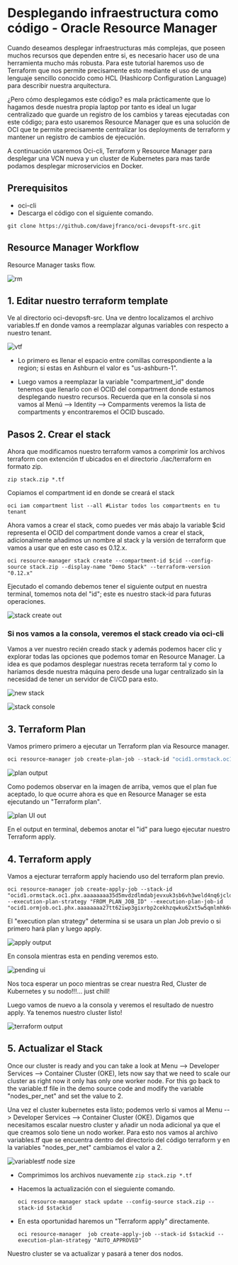 # Desplegando infraestructura como código - Oracle Resource Manager

Cuando deseamos desplegar infraestructuras más complejas, que poseen muchos recursos que dependen entre si, es necesario hacer uso de una herramienta mucho más robusta. Para este tutorial haremos uso de Terraform que nos permite precisamente esto mediante el uso de una lenguaje sencillo conocido como HCL (Hashicorp Configuration Language) para describir nuestra arquitectura.

¿Pero cómo desplegamos este código? es mala prácticamente que lo hagamos desde nuestra propia laptop por tanto es ideal un lugar centralizado que guarde un registro de los cambios y tareas ejecutadas con este código; para esto usaremos Resource Manager que es una solución de OCI que te permite precisamente centralizar los deployments de terraform y mantener un registro de cambios de ejecución.

A continuación usaremos Oci-cli, Terraform y Resource Manager para desplegar una VCN nueva y un cluster de Kubernetes para mas tarde podamos desplegar microservicios en Docker.

## Prerequisitos

- oci-cli
- Descarga el código con el siguiente comando.

```
git clone https://github.com/davejfranco/oci-devopsft-src.git
```
## Resource Manager Workflow

Resource Manager tasks flow.

![rm](/img/resourcemanager/resource_manager_workflow.jpg)

## 1. Editar nuestro terraform template

Ve al directorio oci-devopsft-src. Una ve dentro localizamos el archivo variables.tf en donde vamos a reemplazar algunas variables con respecto a nuestro tenant.

![vtf](/img/iac/variablestf.jpg)

- Lo primero es llenar el espacio entre comillas correspondiente a la region; si estas en Ashburn el valor es "us-ashburn-1".

- Luego vamos a reemplazar la variable "compartment_id" donde tenemos que llenarlo con el OCID del compartment donde estamos desplegando nuestro recursos. Recuerda que en la consola si nos vamos al Menú --> Identity --> Comparments veremos la lista de compartments y encontraremos el OCID buscado.

## Pasos 2. Crear el stack

Ahora que modificamos nuestro terraform vamos a comprimir los archivos terraform con extención tf ubicados en el directorio ./iac/terraform en formato zip.

```shell
zip stack.zip *.tf
```
Copiamos el compartment id en donde se creará el stack

```
oci iam compartment list --all #Listar todos los compartments en tu tenant
```
Ahora vamos a crear el stack, como puedes ver más abajo la variable $cid representa el OCID del compartment donde vamos a crear el stack, adicionalmente añadimos un nombre al stack y la versión de terraform que vamos a usar que en este caso es 0.12.x.

```shell
oci resource-manager stack create --compartment-id $cid --config-source stack.zip --display-name "Demo Stack" --terraform-version "0.12.x"
```
Ejecutado el comando debemos tener el siguiente output en nuestra terminal, tomemos nota del "id"; este es nuestro stack-id para futuras operaciones.

![stack create out](/img/resourcemanager/create_stack_output.jpg)

### Si nos vamos a la consola, veremos el stack creado via oci-cli

Vamos a ver nuestro recién creado stack y además podemos hacer clic y explorar todas las opciones que podemos tomar en Resource Manager. La idea es que podamos desplegar nuestras receta terraform tal y como lo hariamos desde nuestra máquina pero desde una lugar centralizado sin la necesidad de tener un servidor de CI/CD para esto.

![new stack](/img/resourcemanager/create_stack_output_ui.jpg)

![stack console](/img/resourcemanager/stack_created_dashboard.jpg)

## 3. Terraform Plan

Vamos primero primero a ejecutar un Terraform plan via Resource manager.

   ```powershell
 oci resource-manager job create-plan-job --stack-id "ocid1.ormstack.oc1.phx.aaaaaaaa35d5mvdzdlmdabjevxuk3sb6vh3weld4nq6jcldnv5fw5fdhnvqq"
   ```

   ![plan output](/img/resourcemanager/terminal_plan_stack_output.jpg)

Como podemos observar en la imagen de arriba, vemos que el plan fue aceptado, lo que ocurre ahora es que en Resource Manager se esta ejecutando un "Terraform plan".

![plan UI out](/img/resourcemanager/plan_stack_output.jpg)

En el output en terminal, debemos anotar el "id" para luego ejecutar nuestro Terraform apply.

## 4. Terraform apply

Vamos a ejecturar terraform apply haciendo uso del terraform plan previo.

   ```shell
oci resource-manager job create-apply-job --stack-id "ocid1.ormstack.oc1.phx.aaaaaaaa35d5mvdzdlmdabjevxuk3sb6vh3weld4nq6jcldnv5fw5fdhnvqq" --execution-plan-strategy "FROM_PLAN_JOB_ID" --execution-plan-job-id "ocid1.ormjob.oc1.phx.aaaaaaaa27tt62iwp3gixrbp2cekhzqwku62xt5w5qmlmhk6vrozlwsvvzoa"
   ```
El "execution plan strategy" determina si se usara un plan Job previo o si primero hará plan y luego apply.

![apply output](/img/resourcemanager/terminal_appy_stack_output.jpg)

En consola mientras esta en pending veremos esto.

![pending ui](/img/resourcemanager/apply_stack_output_pending.jpg)

Nos toca esperar un poco mientras se crear nuestra Red, Cluster de Kubernetes y su nodo!!!... just chill!

Luego vamos de nuevo a la consola y veremos el resultado de nuestro apply. Ya tenemos nuestro cluster listo!

![terraform output](/img/resourcemanager/apply_stack_output_success.jpg)

## 5. Actualizar el Stack

Once our cluster is ready and you can take a look at Menu --> Developer Services --> Container Cluster (OKE), lets now say that we need to scale our cluster as right now it only has only one worker node. For this go back to the variable.tf file in the demo source code and modify the variable "nodes_per_net" and set the value to 2.

Una vez el cluster kubernetes esta listo; podemos verlo si vamos al Menu --> Developer Services --> Container Cluster (OKE). Digamos que necesitamos escalar nuestro cluster y añadir un noda adicional ya que el que creamos solo tiene un nodo worker. Para esto nos vamos al archivo variables.tf que se encuentra dentro del directorio del código terraform y en la variables "nodes_per_net" cambiamos el valor a 2.

![variablestf node size](/img/resourcemanager/var_nodes.jpg)

- Comprimimos los archivos nuevamente ```zip stack.zip *.tf```

- Hacemos la actualización con el sieguiente comando.

  ```shell
  oci resource-manager stack update --config-source stack.zip --stack-id $stackid
  ```

- En esta oportunidad haremos un "Terraform apply" directamente.

  ```shell
  oci resource-manager  job create-apply-job --stack-id $stackid --execution-plan-strategy "AUTO_APPROVED"
  ```

Nuestro cluster se va actualizar y pasará a tener dos nodos.